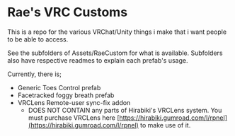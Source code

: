 # Rae's VRC Customs
This is a repo for the various VRChat/Unity things i make that i want people to be able to access.

See the subfolders of Assets/RaeCustom for what is available.
Subfolders also have respective readmes to explain each prefab's usage.

Currently, there is;
- Generic Toes Control prefab
- Facetracked foggy breath prefab
- VRCLens Remote-user sync-fix addon
  - DOES NOT CONTAIN any parts of Hirabiki's VRCLens system. You must purchase VRCLens here [https://hirabiki.gumroad.com/l/rpnel](https://hirabiki.gumroad.com/l/rpnel) to make use of it.
